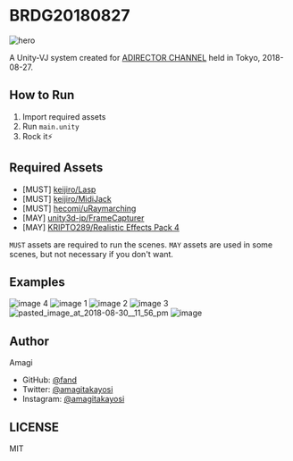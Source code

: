 # BRDG20180827

![hero](https://user-images.githubusercontent.com/1403842/44858342-bb358780-acac-11e8-8d39-3a0ff500ee80.gif)

A Unity-VJ system created for [ADIRECTOR CHANNEL](https://adirector.jp/) held in Tokyo, 2018-08-27.


## How to Run

1. Import required assets
2. Run `main.unity`
3. Rock it⚡


## Required Assets

- [MUST] [keijiro/Lasp](https://github.com/keijiro/Lasp)
- [MUST] [keijiro/MidiJack](https://github.com/keijiro/MidiJack)
- [MUST] [hecomi/uRaymarching](https://github.com/hecomi/uRaymarching)
- [MAY] [unity3d-jp/FrameCapturer](https://github.com/unity3d-jp/FrameCapturer)
- [MAY] [KRIPTO289/Realistic Effects Pack 4](https://assetstore.unity.com/packages/vfx/particles/spells/realistic-effects-pack-4-85675)

`MUST` assets are required to run the scenes.
`MAY` assets are used in some scenes, but not necessary if you don't want.


## Examples

![image 4](https://user-images.githubusercontent.com/1403842/44860559-7102d500-acb1-11e8-890e-f9e1c1ed07f8.png)
![image 1](https://user-images.githubusercontent.com/1403842/44860181-a0651200-acb0-11e8-8836-49802f7cf0b4.png)
![image 2](https://user-images.githubusercontent.com/1403842/44860178-a0651200-acb0-11e8-975f-07621ed67b2c.png)
![image 3](https://user-images.githubusercontent.com/1403842/44860179-a0651200-acb0-11e8-90c7-cc53469c58bf.png)
![pasted_image_at_2018-08-30__11_56_pm](https://user-images.githubusercontent.com/1403842/44860199-a955e380-acb0-11e8-9105-f41eca841aa0.png)
![image](https://user-images.githubusercontent.com/1403842/44860217-aeb32e00-acb0-11e8-9888-a83367cfbc5f.png)


## Author

Amagi

- GitHub: [@fand](https://github.com/fand)
- Twitter: [@amagitakayosi](https://twitter.com/amagitakayosi)
- Instagram: [@amagitakayosi](https://www.instagram.com/amagitakayosi)


## LICENSE

MIT
